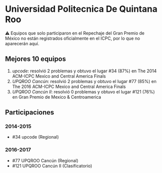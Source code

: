 # Universidad Politecnica De Quintana Roo

:warning: Equipos que solo participaron en el Repechaje del Gran Premio de México no están registrados oficialmente en el ICPC, por lo que no aparecerán aquí.

## Mejores 10 equipos

1. _upcode_: resolvió 2 problemas y obtuvo el lugar #34 (87%) en The 2014 ACM-ICPC Mexico and Central America Finals
1. _UPQROO Cancún_: resolvió 2 problemas y obtuvo el lugar #77 (85%) en The 2016 ACM-ICPC Mexico and Central America Finals
1. _UPQROO Cancún II_: resolvió 0 problemas y obtuvo el lugar #121 (76%) en Gran Premio de Mexico & Centroamerica

## Participaciones

### 2014-2015

- #34 upcode (Regional)

### 2016-2017

- #77 UPQROO Cancún (Regional)
- #121 UPQROO Cancún II (Clasificatorio)



